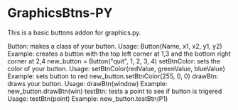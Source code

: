 # GraphicsBtns-PY
This is a basic buttons addon for graphics.py.

Button: makes a class of your button.
	Usage: Button(Name, x1, x2, y1, y2)
	Example: creates a button with the top left corner at 1,3 and the bottom right corner at 2,4
		new_button = Button("quit", 1, 2, 3, 4)
setBtnColor: sets the color of your button.
	Usage: setBtnColor(redValue, greenValue, blueValue)
	Example: sets button to red
		new_button.setBtnColor(255, 0, 0)
drawBtn: draws your button.
	Usage: drawBtn(window)
	Example:
		new_button.drawBtn(win)
testBtn: tests a point to see if button is trigered
	Usage: testBtn(point)
	Example:
		new_button.testBtn(P1)